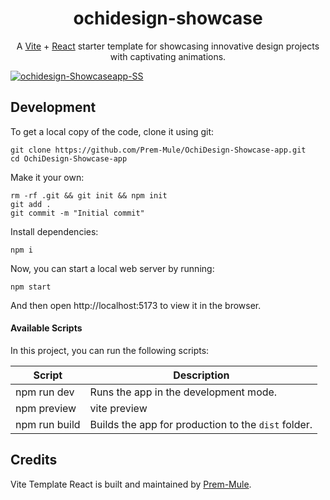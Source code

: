 <h1 align="center">
  ochidesign-showcase
</h1>

<p align="center">
    A <a href="https://ochidesign-showcase-app.onrender.com">Vite</a> + <a href="https://react.dev">React</a> starter template for showcasing innovative design projects with captivating animations.
</p>

<a href="https://ibb.co/f42C9dG"><img src="https://i.ibb.co/9sNqhH3/ochidesign-Showcaseapp-SS.png" alt="ochidesign-Showcaseapp-SS" border="0"></a>
## Development

To get a local copy of the code, clone it using git:

```
git clone https://github.com/Prem-Mule/OchiDesign-Showcase-app.git
cd OchiDesign-Showcase-app
```

Make it your own:

```
rm -rf .git && git init && npm init
git add .
git commit -m "Initial commit"
```

Install dependencies:

```
npm i
```

Now, you can start a local web server by running:

```
npm start
```

And then open http://localhost:5173 to view it in the browser.

#### Available Scripts

In this project, you can run the following scripts:

| Script        | Description                                             |
| ------------- | ------------------------------------------------------- |
| npm run dev   | Runs the app in the development mode.                   |
| npm preview   | vite preview                                            |
| npm run build | Builds the app for production to the `dist` folder.     |


## Credits

Vite Template React is built and maintained by [Prem-Mule]().

